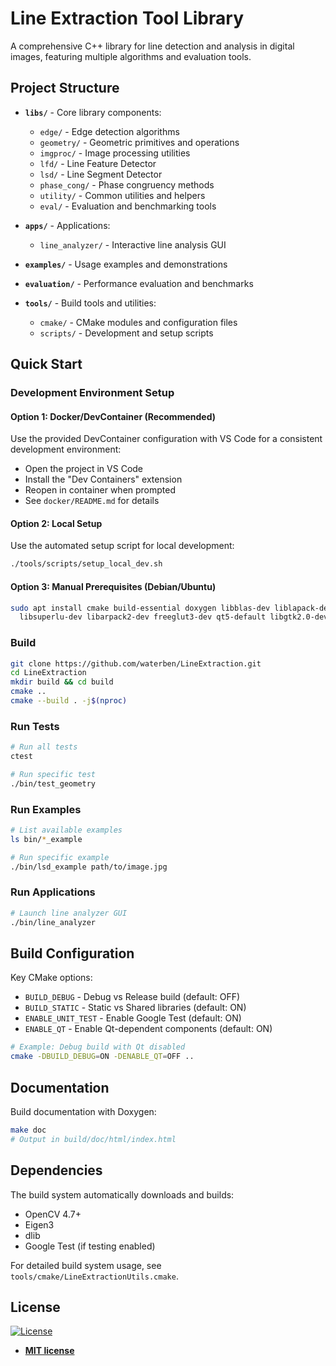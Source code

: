 # Line Extraction Tool Library

A comprehensive C++ library for line detection and analysis in digital images, featuring multiple algorithms and evaluation tools.

## Project Structure

- **`libs/`** - Core library components:
  - `edge/` - Edge detection algorithms
  - `geometry/` - Geometric primitives and operations
  - `imgproc/` - Image processing utilities
  - `lfd/` - Line Feature Detector
  - `lsd/` - Line Segment Detector
  - `phase_cong/` - Phase congruency methods
  - `utility/` - Common utilities and helpers
  - `eval/` - Evaluation and benchmarking tools

- **`apps/`** - Applications:
  - `line_analyzer/` - Interactive line analysis GUI

- **`examples/`** - Usage examples and demonstrations
- **`evaluation/`** - Performance evaluation and benchmarks
- **`tools/`** - Build tools and utilities:
  - `cmake/` - CMake modules and configuration files
  - `scripts/` - Development and setup scripts

## Quick Start

### Development Environment Setup

#### Option 1: Docker/DevContainer (Recommended)

Use the provided DevContainer configuration with VS Code for a consistent development environment:

- Open the project in VS Code
- Install the "Dev Containers" extension
- Reopen in container when prompted
- See `docker/README.md` for details

#### Option 2: Local Setup

Use the automated setup script for local development:

```bash
./tools/scripts/setup_local_dev.sh
```

#### Option 3: Manual Prerequisites (Debian/Ubuntu)

```bash
sudo apt install cmake build-essential doxygen libblas-dev liblapack-dev \
  libsuperlu-dev libarpack2-dev freeglut3-dev qt5-default libgtk2.0-dev libeigen3-dev
```

### Build

```bash
git clone https://github.com/waterben/LineExtraction.git
cd LineExtraction
mkdir build && cd build
cmake ..
cmake --build . -j$(nproc)
```

### Run Tests

```bash
# Run all tests
ctest

# Run specific test
./bin/test_geometry
```

### Run Examples

```bash
# List available examples
ls bin/*_example

# Run specific example
./bin/lsd_example path/to/image.jpg
```

### Run Applications

```bash
# Launch line analyzer GUI
./bin/line_analyzer
```

## Build Configuration

Key CMake options:

- `BUILD_DEBUG` - Debug vs Release build (default: OFF)
- `BUILD_STATIC` - Static vs Shared libraries (default: ON)
- `ENABLE_UNIT_TEST` - Enable Google Test (default: ON)
- `ENABLE_QT` - Enable Qt-dependent components (default: ON)

```bash
# Example: Debug build with Qt disabled
cmake -DBUILD_DEBUG=ON -DENABLE_QT=OFF ..
```

## Documentation

Build documentation with Doxygen:

```bash
make doc
# Output in build/doc/html/index.html
```

## Dependencies

The build system automatically downloads and builds:

- OpenCV 4.7+
- Eigen3
- dlib
- Google Test (if testing enabled)

For detailed build system usage, see `tools/cmake/LineExtractionUtils.cmake`.

## License

[![License](http://img.shields.io/:license-mit-blue.svg?style=flat-square)](http://badges.mit-license.org)

- **[MIT license](http://opensource.org/licenses/mit-license.php)**
